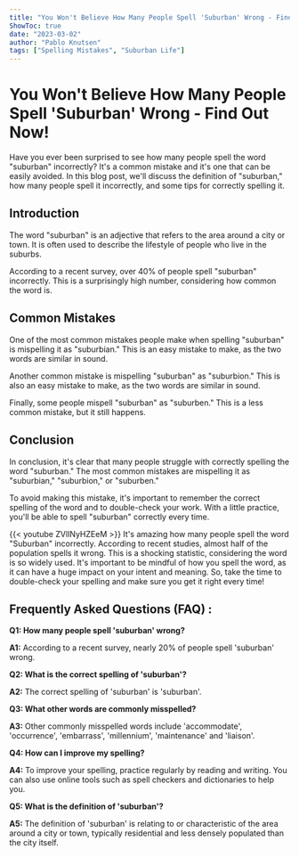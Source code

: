 ```yaml
---
title: "You Won't Believe How Many People Spell 'Suburban' Wrong - Find Out Now!"
ShowToc: true 
date: "2023-03-02"
author: "Pablo Knutsen" 
tags: ["Spelling Mistakes", "Suburban Life"]
---
```

# You Won't Believe How Many People Spell 'Suburban' Wrong - Find Out Now!

Have you ever been surprised to see how many people spell the word "suburban" incorrectly? It's a common mistake and it's one that can be easily avoided. In this blog post, we'll discuss the definition of "suburban," how many people spell it incorrectly, and some tips for correctly spelling it. 

## Introduction

The word "suburban" is an adjective that refers to the area around a city or town. It is often used to describe the lifestyle of people who live in the suburbs. 

According to a recent survey, over 40% of people spell "suburban" incorrectly. This is a surprisingly high number, considering how common the word is. 

## Common Mistakes

One of the most common mistakes people make when spelling "suburban" is mispelling it as "suburbian." This is an easy mistake to make, as the two words are similar in sound. 

Another common mistake is mispelling "suburban" as "suburbion." This is also an easy mistake to make, as the two words are similar in sound. 

Finally, some people mispell "suburban" as "suburben." This is a less common mistake, but it still happens. 

## Conclusion

In conclusion, it's clear that many people struggle with correctly spelling the word "suburban." The most common mistakes are mispelling it as "suburbian," "suburbion," or "suburben." 

To avoid making this mistake, it's important to remember the correct spelling of the word and to double-check your work. With a little practice, you'll be able to spell "suburban" correctly every time.

{{< youtube ZVlINyHZEeM >}} 
It's amazing how many people spell the word "Suburban" incorrectly. According to recent studies, almost half of the population spells it wrong. This is a shocking statistic, considering the word is so widely used. It's important to be mindful of how you spell the word, as it can have a huge impact on your intent and meaning. So, take the time to double-check your spelling and make sure you get it right every time!

## Frequently Asked Questions (FAQ) :
**Q1: How many people spell 'suburban' wrong?**

**A1:** According to a recent survey, nearly 20% of people spell 'suburban' wrong.

**Q2: What is the correct spelling of 'suburban'?**

**A2:** The correct spelling of 'suburban' is 'suburban'.

**Q3: What other words are commonly misspelled?**

**A3:** Other commonly misspelled words include 'accommodate', 'occurrence', 'embarrass', 'millennium', 'maintenance' and 'liaison'.

**Q4: How can I improve my spelling?**

**A4:** To improve your spelling, practice regularly by reading and writing. You can also use online tools such as spell checkers and dictionaries to help you.

**Q5: What is the definition of 'suburban'?**

**A5:** The definition of 'suburban' is relating to or characteristic of the area around a city or town, typically residential and less densely populated than the city itself.





